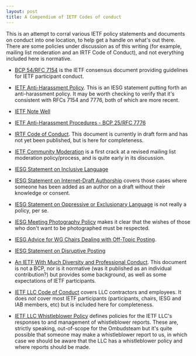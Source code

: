 ```yaml
---
layout: post
title: A Compendium of IETF Codes of conduct
---
```


This is an attempt to corral various IETF policy statements
and documents on conduct into one location, to help
get a handle on what's out there.  There are some policies under discussion as of this writing (for example, mailing list moderation and an IRTF Code of Conduct), and not everything included here is normative.

- [BCP 54/RFC 7154](https://www.rfc-editor.org/rfc/rfc7154.html) is the 
IETF consensus document providing guidelines for IETF
participant conduct.

- [IETF Anti-Harassment Policy](https://www7.ietf.org/about/groups/iesg/statements/anti-harassment-policy/).  This is
an IESG statement putting forth an anti-harassment policy.
It may be worth checking to verify that it's consistent with
RFCs 7154 and 7776, both of which are more recent.

- [IETF Note Well](https://www.ietf.org/about/note-well/)

- [IETF Anti-Harassment Procedures - BCP 25/RFC 7776](https://www.ietf.org/about/note-well/)

- [IRTF Code of Conduct](https://www.ietf.org/archive/id/draft-perkins-irtf-code-of-conduct-00.html).  This document
is currently in draft form and has not yet been published,
but is here for completeness.  

- [IETF Community Moderation](https://www.ietf.org/id/draft-ecahc-moderation-00.html) is a first crack at a
revised mailing list moderation policy/process, and is
quite early in its discussion.

- [IESG Statement on Inclusive Language](https://www.ietf.org/about/groups/iesg/statements/on-inclusive-language/)

- [IESG Statement on Internet-Draft Authorship](https://www.ietf.org/about/groups/iesg/statements/internet-draft-authorship/) covers those cases where someone has been added as an author on a draft without their knowledge or consent.

- [IESG Statement on Oppressive or Exclusionary Language](https://www.ietf.org/about/groups/iesg/statements/statement-on-oppressive-exclusionary-language/) is not really a 
policy, per se.

- [IESG Meeting Photography Policy](https://www.ietf.org/about/groups/iesg/statements/meeting-photography-policy/) makes it 
clear that the wishes of those who don't want to be photographed
must be respected.

- [IESG Advice for WG Chairs Dealing with Off-Topic Posting](https://www.ietf.org/about/groups/iesg/statements/off-topic-postings/).

- [IESG Statement on Disruptive Posting](https://www.ietf.org/about/groups/iesg/statements/disruptive-posting/)

- [An IETF With Much Diversity and Professional Conduct](https://www.rfc-editor.org/rfc/rfc7704).  This document is
not a BCP, nor is it normative (was it published as an
individual contribution?) but provides some background, as
well as some expectations of IETF participants.

- [IETF LLC Code of Conduct](https://www.ietf.org/about/administration/policies-procedures/code-of-conduct/) covers
LLC contractors and employees.  It does _not_ cover most IETF
participants (participants, chairs, IESG and IAB members, etc) but is included here for completeness.

- [IETF LLC Whistleblower Policy](https://www.ietf.org/about/administration/policies-procedures/whistleblower/) 
defines policies for the IETF LLC's responses to and
management of whistleblower reports.  These are,
strictly speaking, out-of-scope for the Ombudsteam but
it's quite possible that someone may make a whistleblower
report to us, in which case we should be aware that the
LLC has a whistleblower policy and where reports should be
made.


